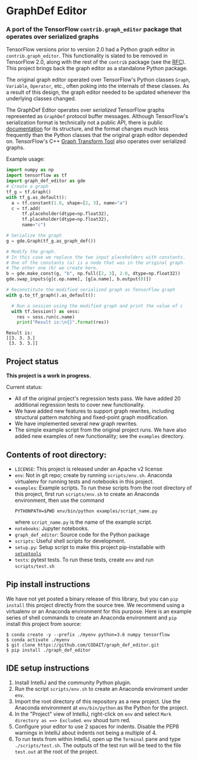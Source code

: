 # GraphDef Editor
### A port of the TensorFlow `contrib.graph_editor` package that operates over serialized graphs

TensorFlow versions prior to version 2.0 had a Python graph editor in
`contrib.graph_editor`. This functionality is slated to be removed in 
TensorFlow 2.0, along with the rest of the `contrib` package (see the 
[RFC](https://github.com/tensorflow/community/blob/master/rfcs/20180907-contrib-sunset.md)).
This project brings back the graph editor as a standalone Python package.

The original graph editor operated over TensorFlow's Python classes `Graph`,
`Variable`, `Operator`, etc., often poking into the internals of these classes. 
As a result of this design, the graph editor needed to be updated whenever the
underlying classes changed.

The GraphDef Editor operates over *serialized* TensorFlow graphs represented as
`GraphDef` protocol buffer messages. Although TensorFlow's serialization format 
is technically not a public API, there is public 
[documentation](https://www.tensorflow.org/guide/extend/model_files) 
for its structure, and the format changes much less frequently than the Python 
classes that the original graph editor depended on. TensorFlow's C++ 
[Graph Transform Tool](https://github.com/tensorflow/tensorflow/blob/master/tensorflow/tools/graph_transforms/README.md)
also operates over serialized graphs.

Example usage:
```python
import numpy as np
import tensorflow as tf
import graph_def_editor as gde
# Create a graph
tf_g = tf.Graph()
with tf_g.as_default():
  a = tf.constant(1.0, shape=[2, 3], name="a")
  c = tf.add(
      tf.placeholder(dtype=np.float32),
      tf.placeholder(dtype=np.float32),
      name="c")

# Serialize the graph
g = gde.Graph(tf_g.as_graph_def())

# Modify the graph.
# In this case we replace the two input placeholders with constants.
# One of the constants (a) is a node that was in the original graph.
# The other one (b) we create here.
b = gde.make_const(g, "b", np.full([2, 3], 2.0, dtype=np.float32))
gde.swap_inputs(g[c.op.name], [g[a.name], b.output(0)])

# Reconstitute the modified serialized graph as TensorFlow graph
with g.to_tf_graph().as_default():

  # Run a session using the modified graph and print the value of c
  with tf.Session() as sess:
    res = sess.run(c.name)
    print("Result is:\n{}".format(res))
```

```
Result is:
[[3. 3. 3.]
 [3. 3. 3.]]
```

## Project status

**This project is a work in progress.**

Current status:

* All of the original project's regression tests pass. We have added 20
  additional regression tests to cover new functionality.
* We have added new features to support graph rewrites, including structural
  pattern matching and fixed-point graph modification.
* We have implemented several new graph rewrites. 
* The simple example script from the original project runs. We have also added
  new examples of new functionality; see the `examples` directory.

## Contents of root directory:

* `LICENSE`: This project is released under an Apache v2 license
* `env`: Not in git repo; create by running `scripts/env.sh`. Anaconda virtualenv
  for running tests and notebooks in this project.
* `examples`: Example scripts.  To run these scripts from the root directory
   of this project, first run `scripts/env.sh` to create an Anaconda
   environment, then use the command 
  ```
  PYTHONPATH=$PWD env/bin/python examples/script_name.py
  ```
  where `script_name.py` is the name of the example script.
* `notebooks`: Jupyter notebooks.
* `graph_def_editor`: Source code for the Python package
* `scripts`: Useful shell scripts for development.
* `setup.py`: Setup script to make this project pip-installable with 
   [`setuptools`](https://setuptools.readthedocs.io/en/latest/)
* `tests`: pytest tests. To run these tests, create `env` and run
  `scripts/test.sh`

## Pip install instructions

We have not yet posted a binary release of this library, but you can `pip
install` this project directly from the source tree. We recommend using a 
virtualenv or an Anaconda environment for this purpose. 
Here is an example series of shell commands to create an Anaconda environment
and `pip` install this project from source:

```
$ conda create -y --prefix ./myenv python=3.6 numpy tensorflow
$ conda activate ./myenv
$ git clone https://github.com/CODAIT/graph_def_editor.git
$ pip install ./graph_def_editor
```


## IDE setup instructions

1. Install IntelliJ and the community Python plugin.
2. Run the script `scripts/env.sh` to create an Anaconda enviroment under `env`.
3. Import the root directory of this repository as a new project.
   Use the Anaconda environment at `env/bin/python` as the Python for
   the project.
4. In the "Project" view of IntelliJ, right-click on `env` and select 
   `Mark directory as ==> Excluded`. `env` shoud turn red.
5. Configure your editor to use 2 spaces for indents. Disable the PEP8 warnings
   in IntelliJ about indents not being a multiple of 4.
6. To run tests from within IntelliJ, open up the `Terminal` pane and type
   `./scripts/test.sh`. The outputs of the test run will be teed to the file
   `test.out` at the root of the project.





